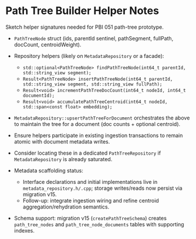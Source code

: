# Path Tree Builder Helper Notes

Sketch helper signatures needed for PBI 051 path-tree prototype.

- `PathTreeNode` struct (ids, parentId sentinel, pathSegment, fullPath, docCount, centroidWeight).
- Repository helpers (likely on `MetadataRepository` or a facade):
  - `std::optional<PathTreeNode> findPathTreeNode(int64_t parentId, std::string_view segment);`
  - `Result<PathTreeNode> insertPathTreeNode(int64_t parentId, std::string_view segment, std::string_view fullPath);`
  - `Result<void> incrementPathTreeDocCount(int64_t nodeId, int64_t documentId);`
  - `Result<void> accumulatePathTreeCentroid(int64_t nodeId, std::span<const float> embedding);`
- `MetadataRepository::upsertPathTreeForDocument` orchestrates the above to maintain the tree for a document (doc counts + optional centroid).
- Ensure helpers participate in existing ingestion transactions to remain atomic with document metadata writes.
- Consider locating these in a dedicated `PathTreeRepository` if `MetadataRepository` is already saturated.
- Metadata scaffolding status:
  - Interface declarations and initial implementations live in `metadata_repository.h/.cpp`; storage writes/reads now persist via migration v15.
  - Follow-up: integrate ingestion wiring and refine centroid aggregation/rehydration semantics.

- Schema support: migration v15 (`createPathTreeSchema`) creates `path_tree_nodes` and `path_tree_node_documents` tables with supporting indexes.
